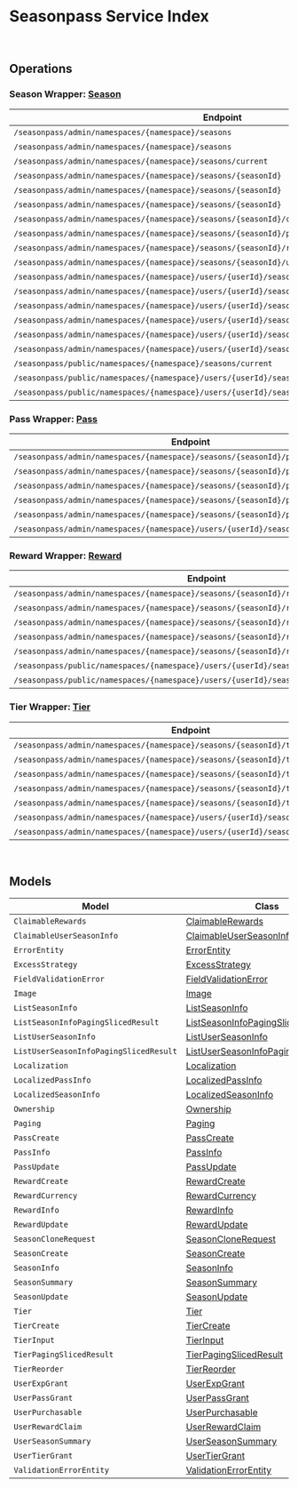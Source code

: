 # Seasonpass Service Index

&nbsp;  

## Operations

### Season Wrapper:  [Season](../src/main/java/net/accelbyte/sdk/api/seasonpass/wrappers/Season.java)
| Endpoint | Method | ID | Class | Example |
|---|---|---|---|---|
| `/seasonpass/admin/namespaces/{namespace}/seasons` | GET | QuerySeasons | [QuerySeasons](../src/main/java/net/accelbyte/sdk/api/seasonpass/operations/season/QuerySeasons.java) | [QuerySeasons](../samples/cli/src/main/java/net/accelbyte/sdk/cli/api/seasonpass/season/QuerySeasons.java) |
| `/seasonpass/admin/namespaces/{namespace}/seasons` | POST | CreateSeason | [CreateSeason](../src/main/java/net/accelbyte/sdk/api/seasonpass/operations/season/CreateSeason.java) | [CreateSeason](../samples/cli/src/main/java/net/accelbyte/sdk/cli/api/seasonpass/season/CreateSeason.java) |
| `/seasonpass/admin/namespaces/{namespace}/seasons/current` | GET | GetCurrentSeason | [GetCurrentSeason](../src/main/java/net/accelbyte/sdk/api/seasonpass/operations/season/GetCurrentSeason.java) | [GetCurrentSeason](../samples/cli/src/main/java/net/accelbyte/sdk/cli/api/seasonpass/season/GetCurrentSeason.java) |
| `/seasonpass/admin/namespaces/{namespace}/seasons/{seasonId}` | GET | GetSeason | [GetSeason](../src/main/java/net/accelbyte/sdk/api/seasonpass/operations/season/GetSeason.java) | [GetSeason](../samples/cli/src/main/java/net/accelbyte/sdk/cli/api/seasonpass/season/GetSeason.java) |
| `/seasonpass/admin/namespaces/{namespace}/seasons/{seasonId}` | DELETE | DeleteSeason | [DeleteSeason](../src/main/java/net/accelbyte/sdk/api/seasonpass/operations/season/DeleteSeason.java) | [DeleteSeason](../samples/cli/src/main/java/net/accelbyte/sdk/cli/api/seasonpass/season/DeleteSeason.java) |
| `/seasonpass/admin/namespaces/{namespace}/seasons/{seasonId}` | PATCH | UpdateSeason | [UpdateSeason](../src/main/java/net/accelbyte/sdk/api/seasonpass/operations/season/UpdateSeason.java) | [UpdateSeason](../samples/cli/src/main/java/net/accelbyte/sdk/cli/api/seasonpass/season/UpdateSeason.java) |
| `/seasonpass/admin/namespaces/{namespace}/seasons/{seasonId}/clone` | POST | CloneSeason | [CloneSeason](../src/main/java/net/accelbyte/sdk/api/seasonpass/operations/season/CloneSeason.java) | [CloneSeason](../samples/cli/src/main/java/net/accelbyte/sdk/cli/api/seasonpass/season/CloneSeason.java) |
| `/seasonpass/admin/namespaces/{namespace}/seasons/{seasonId}/publish` | PUT | PublishSeason | [PublishSeason](../src/main/java/net/accelbyte/sdk/api/seasonpass/operations/season/PublishSeason.java) | [PublishSeason](../samples/cli/src/main/java/net/accelbyte/sdk/cli/api/seasonpass/season/PublishSeason.java) |
| `/seasonpass/admin/namespaces/{namespace}/seasons/{seasonId}/retire` | PUT | RetireSeason | [RetireSeason](../src/main/java/net/accelbyte/sdk/api/seasonpass/operations/season/RetireSeason.java) | [RetireSeason](../samples/cli/src/main/java/net/accelbyte/sdk/cli/api/seasonpass/season/RetireSeason.java) |
| `/seasonpass/admin/namespaces/{namespace}/seasons/{seasonId}/unpublish` | PUT | UnpublishSeason | [UnpublishSeason](../src/main/java/net/accelbyte/sdk/api/seasonpass/operations/season/UnpublishSeason.java) | [UnpublishSeason](../samples/cli/src/main/java/net/accelbyte/sdk/cli/api/seasonpass/season/UnpublishSeason.java) |
| `/seasonpass/admin/namespaces/{namespace}/users/{userId}/seasons` | GET | GetUserParticipatedSeasons | [GetUserParticipatedSeasons](../src/main/java/net/accelbyte/sdk/api/seasonpass/operations/season/GetUserParticipatedSeasons.java) | [GetUserParticipatedSeasons](../samples/cli/src/main/java/net/accelbyte/sdk/cli/api/seasonpass/season/GetUserParticipatedSeasons.java) |
| `/seasonpass/admin/namespaces/{namespace}/users/{userId}/seasons/current/passes/ownership/any` | GET | ExistsAnyPassByPassCodes | [ExistsAnyPassByPassCodes](../src/main/java/net/accelbyte/sdk/api/seasonpass/operations/season/ExistsAnyPassByPassCodes.java) | [ExistsAnyPassByPassCodes](../samples/cli/src/main/java/net/accelbyte/sdk/cli/api/seasonpass/season/ExistsAnyPassByPassCodes.java) |
| `/seasonpass/admin/namespaces/{namespace}/users/{userId}/seasons/current/progression` | GET | GetCurrentUserSeasonProgression | [GetCurrentUserSeasonProgression](../src/main/java/net/accelbyte/sdk/api/seasonpass/operations/season/GetCurrentUserSeasonProgression.java) | [GetCurrentUserSeasonProgression](../samples/cli/src/main/java/net/accelbyte/sdk/cli/api/seasonpass/season/GetCurrentUserSeasonProgression.java) |
| `/seasonpass/admin/namespaces/{namespace}/users/{userId}/seasons/current/purchasable` | POST | CheckSeasonPurchasable | [CheckSeasonPurchasable](../src/main/java/net/accelbyte/sdk/api/seasonpass/operations/season/CheckSeasonPurchasable.java) | [CheckSeasonPurchasable](../samples/cli/src/main/java/net/accelbyte/sdk/cli/api/seasonpass/season/CheckSeasonPurchasable.java) |
| `/seasonpass/admin/namespaces/{namespace}/users/{userId}/seasons/current/reset` | DELETE | ResetUserSeason | [ResetUserSeason](../src/main/java/net/accelbyte/sdk/api/seasonpass/operations/season/ResetUserSeason.java) | [ResetUserSeason](../samples/cli/src/main/java/net/accelbyte/sdk/cli/api/seasonpass/season/ResetUserSeason.java) |
| `/seasonpass/admin/namespaces/{namespace}/users/{userId}/seasons/{seasonId}/data` | GET | GetUserSeason | [GetUserSeason](../src/main/java/net/accelbyte/sdk/api/seasonpass/operations/season/GetUserSeason.java) | [GetUserSeason](../samples/cli/src/main/java/net/accelbyte/sdk/cli/api/seasonpass/season/GetUserSeason.java) |
| `/seasonpass/public/namespaces/{namespace}/seasons/current` | GET | PublicGetCurrentSeason | [PublicGetCurrentSeason](../src/main/java/net/accelbyte/sdk/api/seasonpass/operations/season/PublicGetCurrentSeason.java) | [PublicGetCurrentSeason](../samples/cli/src/main/java/net/accelbyte/sdk/cli/api/seasonpass/season/PublicGetCurrentSeason.java) |
| `/seasonpass/public/namespaces/{namespace}/users/{userId}/seasons/current/data` | GET | PublicGetCurrentUserSeason | [PublicGetCurrentUserSeason](../src/main/java/net/accelbyte/sdk/api/seasonpass/operations/season/PublicGetCurrentUserSeason.java) | [PublicGetCurrentUserSeason](../samples/cli/src/main/java/net/accelbyte/sdk/cli/api/seasonpass/season/PublicGetCurrentUserSeason.java) |
| `/seasonpass/public/namespaces/{namespace}/users/{userId}/seasons/{seasonId}/data` | GET | PublicGetUserSeason | [PublicGetUserSeason](../src/main/java/net/accelbyte/sdk/api/seasonpass/operations/season/PublicGetUserSeason.java) | [PublicGetUserSeason](../samples/cli/src/main/java/net/accelbyte/sdk/cli/api/seasonpass/season/PublicGetUserSeason.java) |

### Pass Wrapper:  [Pass](../src/main/java/net/accelbyte/sdk/api/seasonpass/wrappers/Pass.java)
| Endpoint | Method | ID | Class | Example |
|---|---|---|---|---|
| `/seasonpass/admin/namespaces/{namespace}/seasons/{seasonId}/passes` | GET | QueryPasses | [QueryPasses](../src/main/java/net/accelbyte/sdk/api/seasonpass/operations/pass/QueryPasses.java) | [QueryPasses](../samples/cli/src/main/java/net/accelbyte/sdk/cli/api/seasonpass/pass/QueryPasses.java) |
| `/seasonpass/admin/namespaces/{namespace}/seasons/{seasonId}/passes` | POST | CreatePass | [CreatePass](../src/main/java/net/accelbyte/sdk/api/seasonpass/operations/pass/CreatePass.java) | [CreatePass](../samples/cli/src/main/java/net/accelbyte/sdk/cli/api/seasonpass/pass/CreatePass.java) |
| `/seasonpass/admin/namespaces/{namespace}/seasons/{seasonId}/passes/{code}` | GET | GetPass | [GetPass](../src/main/java/net/accelbyte/sdk/api/seasonpass/operations/pass/GetPass.java) | [GetPass](../samples/cli/src/main/java/net/accelbyte/sdk/cli/api/seasonpass/pass/GetPass.java) |
| `/seasonpass/admin/namespaces/{namespace}/seasons/{seasonId}/passes/{code}` | DELETE | DeletePass | [DeletePass](../src/main/java/net/accelbyte/sdk/api/seasonpass/operations/pass/DeletePass.java) | [DeletePass](../samples/cli/src/main/java/net/accelbyte/sdk/cli/api/seasonpass/pass/DeletePass.java) |
| `/seasonpass/admin/namespaces/{namespace}/seasons/{seasonId}/passes/{code}` | PATCH | UpdatePass | [UpdatePass](../src/main/java/net/accelbyte/sdk/api/seasonpass/operations/pass/UpdatePass.java) | [UpdatePass](../samples/cli/src/main/java/net/accelbyte/sdk/cli/api/seasonpass/pass/UpdatePass.java) |
| `/seasonpass/admin/namespaces/{namespace}/users/{userId}/seasons/current/passes` | POST | GrantUserPass | [GrantUserPass](../src/main/java/net/accelbyte/sdk/api/seasonpass/operations/pass/GrantUserPass.java) | [GrantUserPass](../samples/cli/src/main/java/net/accelbyte/sdk/cli/api/seasonpass/pass/GrantUserPass.java) |

### Reward Wrapper:  [Reward](../src/main/java/net/accelbyte/sdk/api/seasonpass/wrappers/Reward.java)
| Endpoint | Method | ID | Class | Example |
|---|---|---|---|---|
| `/seasonpass/admin/namespaces/{namespace}/seasons/{seasonId}/rewards` | GET | QueryRewards | [QueryRewards](../src/main/java/net/accelbyte/sdk/api/seasonpass/operations/reward/QueryRewards.java) | [QueryRewards](../samples/cli/src/main/java/net/accelbyte/sdk/cli/api/seasonpass/reward/QueryRewards.java) |
| `/seasonpass/admin/namespaces/{namespace}/seasons/{seasonId}/rewards` | POST | CreateReward | [CreateReward](../src/main/java/net/accelbyte/sdk/api/seasonpass/operations/reward/CreateReward.java) | [CreateReward](../samples/cli/src/main/java/net/accelbyte/sdk/cli/api/seasonpass/reward/CreateReward.java) |
| `/seasonpass/admin/namespaces/{namespace}/seasons/{seasonId}/rewards/{code}` | GET | GetReward | [GetReward](../src/main/java/net/accelbyte/sdk/api/seasonpass/operations/reward/GetReward.java) | [GetReward](../samples/cli/src/main/java/net/accelbyte/sdk/cli/api/seasonpass/reward/GetReward.java) |
| `/seasonpass/admin/namespaces/{namespace}/seasons/{seasonId}/rewards/{code}` | DELETE | DeleteReward | [DeleteReward](../src/main/java/net/accelbyte/sdk/api/seasonpass/operations/reward/DeleteReward.java) | [DeleteReward](../samples/cli/src/main/java/net/accelbyte/sdk/cli/api/seasonpass/reward/DeleteReward.java) |
| `/seasonpass/admin/namespaces/{namespace}/seasons/{seasonId}/rewards/{code}` | PATCH | UpdateReward | [UpdateReward](../src/main/java/net/accelbyte/sdk/api/seasonpass/operations/reward/UpdateReward.java) | [UpdateReward](../samples/cli/src/main/java/net/accelbyte/sdk/cli/api/seasonpass/reward/UpdateReward.java) |
| `/seasonpass/public/namespaces/{namespace}/users/{userId}/seasons/current/rewards` | POST | PublicClaimUserReward | [PublicClaimUserReward](../src/main/java/net/accelbyte/sdk/api/seasonpass/operations/reward/PublicClaimUserReward.java) | [PublicClaimUserReward](../samples/cli/src/main/java/net/accelbyte/sdk/cli/api/seasonpass/reward/PublicClaimUserReward.java) |
| `/seasonpass/public/namespaces/{namespace}/users/{userId}/seasons/current/rewards/bulk` | POST | PublicBulkClaimUserRewards | [PublicBulkClaimUserRewards](../src/main/java/net/accelbyte/sdk/api/seasonpass/operations/reward/PublicBulkClaimUserRewards.java) | [PublicBulkClaimUserRewards](../samples/cli/src/main/java/net/accelbyte/sdk/cli/api/seasonpass/reward/PublicBulkClaimUserRewards.java) |

### Tier Wrapper:  [Tier](../src/main/java/net/accelbyte/sdk/api/seasonpass/wrappers/Tier.java)
| Endpoint | Method | ID | Class | Example |
|---|---|---|---|---|
| `/seasonpass/admin/namespaces/{namespace}/seasons/{seasonId}/tiers` | GET | QueryTiers | [QueryTiers](../src/main/java/net/accelbyte/sdk/api/seasonpass/operations/tier/QueryTiers.java) | [QueryTiers](../samples/cli/src/main/java/net/accelbyte/sdk/cli/api/seasonpass/tier/QueryTiers.java) |
| `/seasonpass/admin/namespaces/{namespace}/seasons/{seasonId}/tiers` | POST | CreateTier | [CreateTier](../src/main/java/net/accelbyte/sdk/api/seasonpass/operations/tier/CreateTier.java) | [CreateTier](../samples/cli/src/main/java/net/accelbyte/sdk/cli/api/seasonpass/tier/CreateTier.java) |
| `/seasonpass/admin/namespaces/{namespace}/seasons/{seasonId}/tiers/{id}` | PUT | UpdateTier | [UpdateTier](../src/main/java/net/accelbyte/sdk/api/seasonpass/operations/tier/UpdateTier.java) | [UpdateTier](../samples/cli/src/main/java/net/accelbyte/sdk/cli/api/seasonpass/tier/UpdateTier.java) |
| `/seasonpass/admin/namespaces/{namespace}/seasons/{seasonId}/tiers/{id}` | DELETE | DeleteTier | [DeleteTier](../src/main/java/net/accelbyte/sdk/api/seasonpass/operations/tier/DeleteTier.java) | [DeleteTier](../samples/cli/src/main/java/net/accelbyte/sdk/cli/api/seasonpass/tier/DeleteTier.java) |
| `/seasonpass/admin/namespaces/{namespace}/seasons/{seasonId}/tiers/{id}/reorder` | PUT | ReorderTier | [ReorderTier](../src/main/java/net/accelbyte/sdk/api/seasonpass/operations/tier/ReorderTier.java) | [ReorderTier](../samples/cli/src/main/java/net/accelbyte/sdk/cli/api/seasonpass/tier/ReorderTier.java) |
| `/seasonpass/admin/namespaces/{namespace}/users/{userId}/seasons/current/exp` | POST | GrantUserExp | [GrantUserExp](../src/main/java/net/accelbyte/sdk/api/seasonpass/operations/tier/GrantUserExp.java) | [GrantUserExp](../samples/cli/src/main/java/net/accelbyte/sdk/cli/api/seasonpass/tier/GrantUserExp.java) |
| `/seasonpass/admin/namespaces/{namespace}/users/{userId}/seasons/current/tiers` | POST | GrantUserTier | [GrantUserTier](../src/main/java/net/accelbyte/sdk/api/seasonpass/operations/tier/GrantUserTier.java) | [GrantUserTier](../samples/cli/src/main/java/net/accelbyte/sdk/cli/api/seasonpass/tier/GrantUserTier.java) |


&nbsp;  

## Models

| Model | Class |
|---|---|
| `ClaimableRewards` | [ClaimableRewards](../src/main/java/net/accelbyte/sdk/api/seasonpass/models/ClaimableRewards.java) |
| `ClaimableUserSeasonInfo` | [ClaimableUserSeasonInfo](../src/main/java/net/accelbyte/sdk/api/seasonpass/models/ClaimableUserSeasonInfo.java) |
| `ErrorEntity` | [ErrorEntity](../src/main/java/net/accelbyte/sdk/api/seasonpass/models/ErrorEntity.java) |
| `ExcessStrategy` | [ExcessStrategy](../src/main/java/net/accelbyte/sdk/api/seasonpass/models/ExcessStrategy.java) |
| `FieldValidationError` | [FieldValidationError](../src/main/java/net/accelbyte/sdk/api/seasonpass/models/FieldValidationError.java) |
| `Image` | [Image](../src/main/java/net/accelbyte/sdk/api/seasonpass/models/Image.java) |
| `ListSeasonInfo` | [ListSeasonInfo](../src/main/java/net/accelbyte/sdk/api/seasonpass/models/ListSeasonInfo.java) |
| `ListSeasonInfoPagingSlicedResult` | [ListSeasonInfoPagingSlicedResult](../src/main/java/net/accelbyte/sdk/api/seasonpass/models/ListSeasonInfoPagingSlicedResult.java) |
| `ListUserSeasonInfo` | [ListUserSeasonInfo](../src/main/java/net/accelbyte/sdk/api/seasonpass/models/ListUserSeasonInfo.java) |
| `ListUserSeasonInfoPagingSlicedResult` | [ListUserSeasonInfoPagingSlicedResult](../src/main/java/net/accelbyte/sdk/api/seasonpass/models/ListUserSeasonInfoPagingSlicedResult.java) |
| `Localization` | [Localization](../src/main/java/net/accelbyte/sdk/api/seasonpass/models/Localization.java) |
| `LocalizedPassInfo` | [LocalizedPassInfo](../src/main/java/net/accelbyte/sdk/api/seasonpass/models/LocalizedPassInfo.java) |
| `LocalizedSeasonInfo` | [LocalizedSeasonInfo](../src/main/java/net/accelbyte/sdk/api/seasonpass/models/LocalizedSeasonInfo.java) |
| `Ownership` | [Ownership](../src/main/java/net/accelbyte/sdk/api/seasonpass/models/Ownership.java) |
| `Paging` | [Paging](../src/main/java/net/accelbyte/sdk/api/seasonpass/models/Paging.java) |
| `PassCreate` | [PassCreate](../src/main/java/net/accelbyte/sdk/api/seasonpass/models/PassCreate.java) |
| `PassInfo` | [PassInfo](../src/main/java/net/accelbyte/sdk/api/seasonpass/models/PassInfo.java) |
| `PassUpdate` | [PassUpdate](../src/main/java/net/accelbyte/sdk/api/seasonpass/models/PassUpdate.java) |
| `RewardCreate` | [RewardCreate](../src/main/java/net/accelbyte/sdk/api/seasonpass/models/RewardCreate.java) |
| `RewardCurrency` | [RewardCurrency](../src/main/java/net/accelbyte/sdk/api/seasonpass/models/RewardCurrency.java) |
| `RewardInfo` | [RewardInfo](../src/main/java/net/accelbyte/sdk/api/seasonpass/models/RewardInfo.java) |
| `RewardUpdate` | [RewardUpdate](../src/main/java/net/accelbyte/sdk/api/seasonpass/models/RewardUpdate.java) |
| `SeasonCloneRequest` | [SeasonCloneRequest](../src/main/java/net/accelbyte/sdk/api/seasonpass/models/SeasonCloneRequest.java) |
| `SeasonCreate` | [SeasonCreate](../src/main/java/net/accelbyte/sdk/api/seasonpass/models/SeasonCreate.java) |
| `SeasonInfo` | [SeasonInfo](../src/main/java/net/accelbyte/sdk/api/seasonpass/models/SeasonInfo.java) |
| `SeasonSummary` | [SeasonSummary](../src/main/java/net/accelbyte/sdk/api/seasonpass/models/SeasonSummary.java) |
| `SeasonUpdate` | [SeasonUpdate](../src/main/java/net/accelbyte/sdk/api/seasonpass/models/SeasonUpdate.java) |
| `Tier` | [Tier](../src/main/java/net/accelbyte/sdk/api/seasonpass/models/Tier.java) |
| `TierCreate` | [TierCreate](../src/main/java/net/accelbyte/sdk/api/seasonpass/models/TierCreate.java) |
| `TierInput` | [TierInput](../src/main/java/net/accelbyte/sdk/api/seasonpass/models/TierInput.java) |
| `TierPagingSlicedResult` | [TierPagingSlicedResult](../src/main/java/net/accelbyte/sdk/api/seasonpass/models/TierPagingSlicedResult.java) |
| `TierReorder` | [TierReorder](../src/main/java/net/accelbyte/sdk/api/seasonpass/models/TierReorder.java) |
| `UserExpGrant` | [UserExpGrant](../src/main/java/net/accelbyte/sdk/api/seasonpass/models/UserExpGrant.java) |
| `UserPassGrant` | [UserPassGrant](../src/main/java/net/accelbyte/sdk/api/seasonpass/models/UserPassGrant.java) |
| `UserPurchasable` | [UserPurchasable](../src/main/java/net/accelbyte/sdk/api/seasonpass/models/UserPurchasable.java) |
| `UserRewardClaim` | [UserRewardClaim](../src/main/java/net/accelbyte/sdk/api/seasonpass/models/UserRewardClaim.java) |
| `UserSeasonSummary` | [UserSeasonSummary](../src/main/java/net/accelbyte/sdk/api/seasonpass/models/UserSeasonSummary.java) |
| `UserTierGrant` | [UserTierGrant](../src/main/java/net/accelbyte/sdk/api/seasonpass/models/UserTierGrant.java) |
| `ValidationErrorEntity` | [ValidationErrorEntity](../src/main/java/net/accelbyte/sdk/api/seasonpass/models/ValidationErrorEntity.java) |
